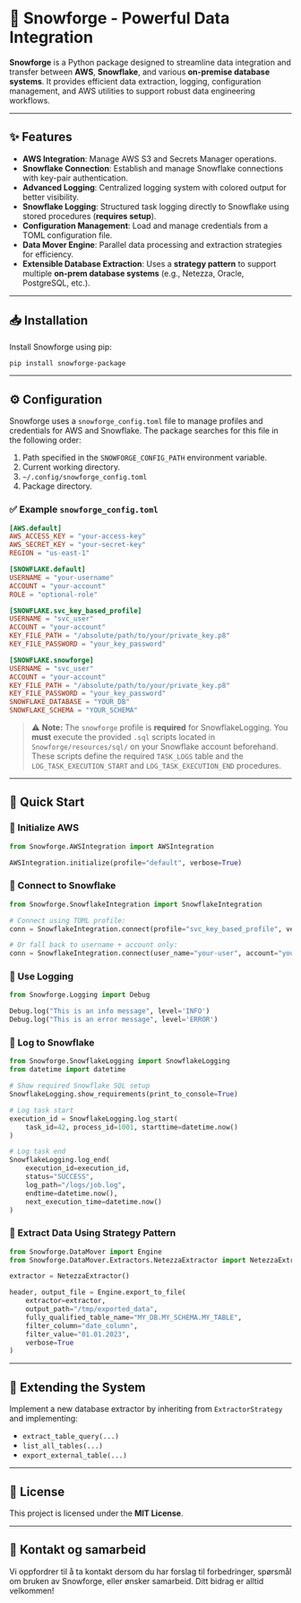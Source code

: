 
# 🚀 Snowforge - Powerful Data Integration

**Snowforge** is a Python package designed to streamline data integration and transfer between **AWS**, **Snowflake**, and various **on-premise database systems**. It provides efficient data extraction, logging, configuration management, and AWS utilities to support robust data engineering workflows.

---

## ✨ Features

- **AWS Integration**: Manage AWS S3 and Secrets Manager operations.
- **Snowflake Connection**: Establish and manage Snowflake connections with key-pair authentication.
- **Advanced Logging**: Centralized logging system with colored output for better visibility.
- **Snowflake Logging**: Structured task logging directly to Snowflake using stored procedures (**requires setup**).
- **Configuration Management**: Load and manage credentials from a TOML configuration file.
- **Data Mover Engine**: Parallel data processing and extraction strategies for efficiency.
- **Extensible Database Extraction**: Uses a **strategy pattern** to support multiple **on-prem database systems** (e.g., Netezza, Oracle, PostgreSQL, etc.).

---

## 📥 Installation

Install Snowforge using pip:

```sh
pip install snowforge-package
```

---

## ⚙️ Configuration

Snowforge uses a `snowforge_config.toml` file to manage profiles and credentials for AWS and Snowflake. The package searches for this file in the following order:

1. Path specified in the `SNOWFORGE_CONFIG_PATH` environment variable.
2. Current working directory.
3. `~/.config/snowforge_config.toml`
4. Package directory.

### ✅ Example `snowforge_config.toml`

```toml
[AWS.default]
AWS_ACCESS_KEY = "your-access-key"
AWS_SECRET_KEY = "your-secret-key"
REGION = "us-east-1"

[SNOWFLAKE.default]
USERNAME = "your-username"
ACCOUNT = "your-account"
ROLE = "optional-role"

[SNOWFLAKE.svc_key_based_profile]
USERNAME = "svc_user"
ACCOUNT = "your-account"
KEY_FILE_PATH = "/absolute/path/to/your/private_key.p8"
KEY_FILE_PASSWORD = "your_key_password"

[SNOWFLAKE.snowforge]
USERNAME = "svc_user"
ACCOUNT = "your-account"
KEY_FILE_PATH = "/absolute/path/to/your/private_key.p8"
KEY_FILE_PASSWORD = "your_key_password"
SNOWFLAKE_DATABASE = "YOUR_DB"
SNOWFLAKE_SCHEMA = "YOUR_SCHEMA"
```

> ⚠️ **Note:** The `snowforge` profile is **required** for SnowflakeLogging.
> You **must** execute the provided `.sql` scripts located in `Snowforge/resources/sql/` on your Snowflake account beforehand.
> These scripts define the required `TASK_LOGS` table and the `LOG_TASK_EXECUTION_START` and `LOG_TASK_EXECUTION_END` procedures.

---

## 🚀 Quick Start

### 🔹 Initialize AWS

```python
from Snowforge.AWSIntegration import AWSIntegration

AWSIntegration.initialize(profile="default", verbose=True)
```

### 🔹 Connect to Snowflake

```python
from Snowforge.SnowflakeIntegration import SnowflakeIntegration

# Connect using TOML profile:
conn = SnowflakeIntegration.connect(profile="svc_key_based_profile", verbose=True)

# Or fall back to username + account only:
conn = SnowflakeIntegration.connect(user_name="your-user", account="your-account")
```

### 🔹 Use Logging

```python
from Snowforge.Logging import Debug

Debug.log("This is an info message", level='INFO')
Debug.log("This is an error message", level='ERROR')
```

### 🔹 Log to Snowflake

```python
from Snowforge.SnowflakeLogging import SnowflakeLogging
from datetime import datetime

# Show required Snowflake SQL setup
SnowflakeLogging.show_requirements(print_to_console=True)

# Log task start
execution_id = SnowflakeLogging.log_start(
    task_id=42, process_id=1001, starttime=datetime.now()
)

# Log task end
SnowflakeLogging.log_end(
    execution_id=execution_id,
    status="SUCCESS",
    log_path="/logs/job.log",
    endtime=datetime.now(),
    next_execution_time=datetime.now()
)
```

### 🔹 Extract Data Using Strategy Pattern

```python
from Snowforge.DataMover import Engine
from Snowforge.DataMover.Extractors.NetezzaExtractor import NetezzaExtractor

extractor = NetezzaExtractor()

header, output_file = Engine.export_to_file(
    extractor=extractor,
    output_path="/tmp/exported_data",
    fully_qualified_table_name="MY_DB.MY_SCHEMA.MY_TABLE",
    filter_column="date_column",
    filter_value="01.01.2023",
    verbose=True
)
```

---

## 🧩 Extending the System

Implement a new database extractor by inheriting from `ExtractorStrategy` and implementing:

- `extract_table_query(...)`
- `list_all_tables(...)`
- `export_external_table(...)`

---

## 📜 License

This project is licensed under the **MIT License**.

---

## 👥 Kontakt og samarbeid

Vi oppfordrer til å ta kontakt dersom du har forslag til forbedringer, spørsmål om bruken av Snowforge, eller ønsker samarbeid. Ditt bidrag er alltid velkommen!
